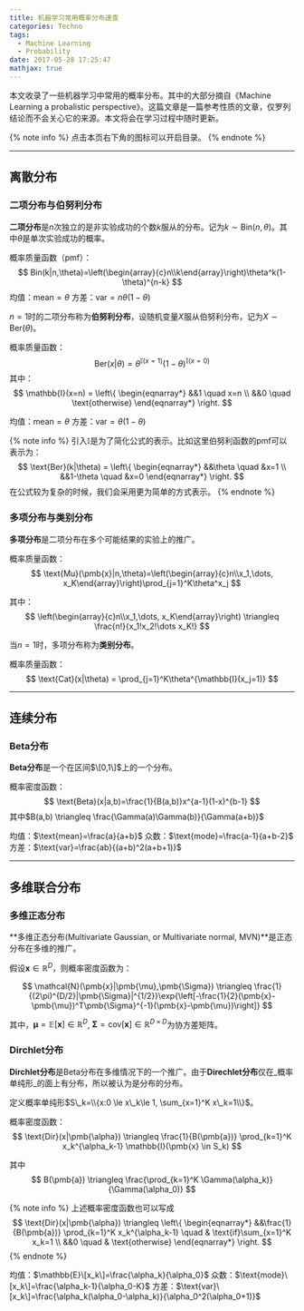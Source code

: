```yaml
---
title: 机器学习常用概率分布速查
categories: Techno
tags:
  - Machine Learning
  - Probability
date: 2017-05-28 17:25:47
mathjax: true
---
```



本文收录了一些机器学习中常用的概率分布。其中的大部分摘自《Machine Learning a probalistic perspective》。这篇文章是一篇参考性质的文章，仅罗列结论而不会关心它的来源。本文将会在学习过程中随时更新。

<!-- more -->

{% note info %}
点击本页右下角的图标可以开启目录。
{% endnote %}

--------------------

## 离散分布

### 二项分布与伯努利分布

**二项分布**是$n$次独立的是非实验成功的个数$k$服从的分布。记为$k \sim \text{Bin}(n,\theta)$。其中$\theta$是单次实验成功的概率。

概率质量函数（pmf）：
$$
Bin(k|n,\theta)=\left(\begin{array}{c}n\\k\end{array}\right)\theta^k(1-\theta)^{n-k}
$$
均值：$\text{mean}=\theta$
方差：$\text{var}=n\theta(1-\theta)$

$n=1$时的二项分布称为**伯努利分布**，设随机变量$X$服从伯努利分布，记为$X \sim \text{Ber}(\theta)$。

概率质量函数：
$$
\text{Ber}(x|\theta)=\theta^{\mathbb{I}(x=1)}(1-\theta)^{\mathbb{I}(x=0)}
$$
其中：
$$
\mathbb{I}(x=n) = \left\{
\begin{eqnarray*}
&&1 \quad x=n \\
&&0 \quad \text{otherwise}
\end{eqnarray*}
\right.
$$

均值：$\text{mean}=\theta$
方差：$\text{var}=\theta(1-\theta)$

{% note info %}
引入$\mathbb{I}$是为了简化公式的表示。比如这里伯努利函数的pmf可以表示为：
$$
\text{Ber}(k|\theta) = \left\{
\begin{eqnarray*}
&&\theta \quad &x=1 \\
&&1-\theta \quad &x=0
\end{eqnarray*}
\right.
$$
在公式较为复杂的时候，我们会采用更为简单的方式表示。
{% endnote %}

### 多项分布与类别分布

**多项分布**是二项分布在多个可能结果的实验上的推广。

概率质量函数：
$$
\text{Mu}(\pmb{x}|n,\theta)=\left(\begin{array}{c}n\\x_1,\dots, x_K\end{array}\right)\prod_{j=1}^K\theta^x_j
$$

其中：
$$
\left(\begin{array}{c}n\\x_1,\dots, x_K\end{array}\right) \triangleq \frac{n!}{x_1!x_2!\dots x_K!}
$$

当$n=1$时，多项分布称为**类别分布**。

概率质量函数：
$$
\text{Cat}(x|\theta) = \prod_{j=1}^K\theta^{\mathbb{I}(x_j=1)}
$$

--------------------

## 连续分布
### Beta分布
**Beta分布**是一个在区间$\[0,1\]$上的一个分布。

概率密度函数：
$$
\text{Beta}(x|a,b)=\frac{1}{B(a,b)}x^{a-1}(1-x)^{b-1}
$$
其中$B(a,b) \triangleq \frac{\Gamma(a)\Gamma(b)}{\Gamma(a+b)}$

均值：$\text{mean}=\frac{a}{a+b}$
众数：$\text{mode}=\frac{a-1}{a+b-2}$
方差：$\text{var}=\frac{ab}{(a+b)^2(a+b+1)}$

--------------------
## 多维联合分布
### 多维正态分布
**多维正态分布(Multivariate Gaussian, or Multivariate normal, MVN)**是正态分布在多维的推广。

假设$\pmb{x} \in \mathbb{R}^D$，则概率密度函数为：

$$
\mathcal{N}(\pmb{x}|\pmb{\mu},\pmb{\Sigma}) \triangleq \frac{1}{(2\pi)^{D/2}|\pmb{\Sigma}|^{1/2}}\exp{\left[-\frac{1}{2}(\pmb{x}-\pmb{\mu})^T\pmb{\Sigma}^{-1}(\pmb{x}-\pmb{\mu})\right]}
$$

其中，$\pmb{\mu}=\mathbb{E}[\pmb{x}]\in\mathbb{R}^D$, $\pmb{\Sigma} =\text{cov}[{\pmb{x}}] \in \mathbb{R}^{D \times D}$为协方差矩阵。

### Dirchlet分布
**Dirchlet分布**是Beta分布在多维情况下的一个推广。由于**Direchlet分布**仅在_概率单纯形_的面上有分布，所以被认为是分布的分布。

定义概率单纯形$S\_k=\\{x:0 \le x\_k\le 1, \sum_{x=1}^K x\_k=1\\}$。

概率密度函数：
$$
\text{Dir}(x|\pmb{\alpha}) \triangleq \frac{1}{B(\pmb{a})} \prod_{k=1}^K x_k^{\alpha_k-1} \mathbb{I}(\pmb{x} \in S_k)
$$

其中
$$
B(\pmb{a}) \triangleq \frac{\prod_{k=1}^K \Gamma(\alpha_k)}{\Gamma(\alpha_0)}
$$

{% note info %}
上述概率密度函数也可以写成
$$
\text{Dir}(x|\pmb{\alpha}) \triangleq
\left\{
\begin{eqnarray*}
&&\frac{1}{B(\pmb{a})} \prod_{k=1}^K x_k^{\alpha_k-1} \quad & \text{if}\sum_{x=1}^K x_k=1 \\
&&0 \quad & \text{otherwise}
\end{eqnarray*}
\right.
$$
{% endnote %}

均值：$\mathbb{E}\[x_k\]=\frac{\alpha_k}{\alpha_0}$
众数：$\text{mode}\[x_k\]=\frac{\alpha_k-1}{\alpha_0-K}$
方差：$\text{var}\[x_k\]=\frac{\alpha_k(\alpha_0-\alpha_k)}{\alpha_0^2(\alpha_0+1)}$
